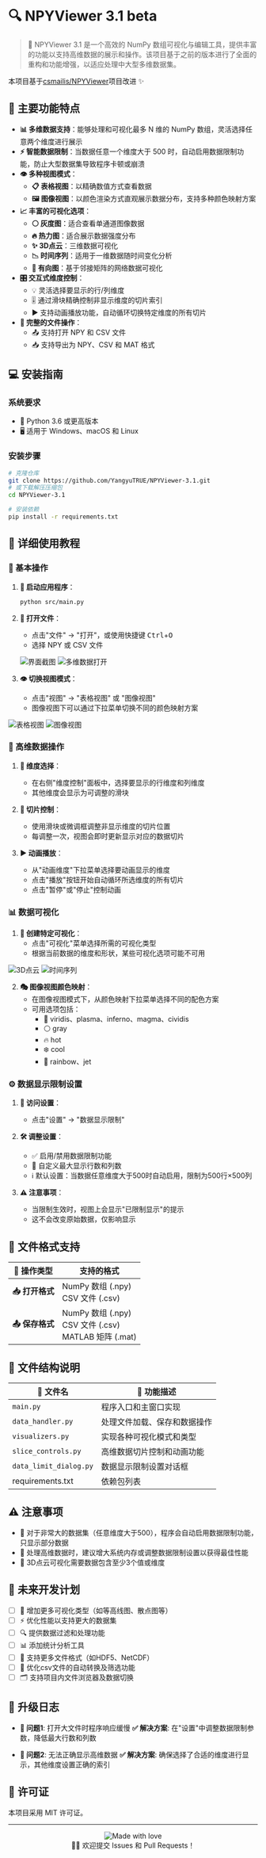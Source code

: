 # 🔍 NPYViewer 3.1 beta

> 💫 NPYViewer 3.1 是一个高效的 NumPy 数组可视化与编辑工具，提供丰富的功能以支持高维数据的展示和操作。该项目基于之前的版本进行了全面的重构和功能增强，以适应处理中大型多维数据集。

本项目基于[csmailis/NPYViewer](https://github.com/csmailis/NPYViewer)项目改进 ✨

## 🚀 主要功能特点

- **📊 多维数据支持**：能够处理和可视化最多 N 维的 NumPy 数组，灵活选择任意两个维度进行展示
- **⚡ 智能数据限制**：当数据任意一个维度大于 500 时，自动启用数据限制功能，防止大型数据集导致程序卡顿或崩溃
- **👁️ 多种视图模式**：
  - **📋 表格视图**：以精确数值方式查看数据
  - **🖼️ 图像视图**：以颜色渲染方式直观展示数据分布，支持多种颜色映射方案
- **📈 丰富的可视化选项**：
  - **⚪ 灰度图**：适合查看单通道图像数据
  - **🔥 热力图**：适合展示数据强度分布
  - **✨ 3D点云**：三维数据可视化
  - **📉 时间序列**：适用于一维数据随时间变化分析
  - **🔄 有向图**：基于邻接矩阵的网络数据可视化
- **🎛️ 交互式维度控制**：
  - 💡 灵活选择要显示的行/列维度
  - 🎚️ 通过滑块精确控制非显示维度的切片索引
  - ▶️ 支持动画播放功能，自动循环切换特定维度的所有切片
- **📂 完整的文件操作**：
  - 📤 支持打开 NPY 和 CSV 文件
  - 📥 支持导出为 NPY、CSV 和 MAT 格式

## 💻 安装指南

### 系统要求
- 🐍 Python 3.6 或更高版本
- 🖥️ 适用于 Windows、macOS 和 Linux

### 安装步骤

```bash
# 克隆仓库
git clone https://github.com/YangyuTRUE/NPYViewer-3.1.git
# 或下载解压压缩包
cd NPYViewer-3.1

# 安装依赖
pip install -r requirements.txt
```

## 📖 详细使用教程

### 🔰 基本操作

1. **🚀 启动应用程序**：
   ```bash
   python src/main.py
   ```

2. **📂 打开文件**：
   - 点击"文件" → "打开"，或使用快捷键 <kbd>Ctrl</kbd>+<kbd>O</kbd>
   - 选择 NPY 或 CSV 文件
    
   ![界面截图](img/image.png)
   ![多维数据打开](img/image-1.png)

3. **👁️ 切换视图模式**：
   - 点击"视图" → "表格视图" 或 "图像视图"
   - 图像视图下可以通过下拉菜单切换不同的颜色映射方案
  
  ![表格视图](img/image-2.png)
  ![图像视图](img/image-3.png)

### 🧩 高维数据操作

1. **🔀 维度选择**：
   - 在右侧"维度控制"面板中，选择要显示的行维度和列维度
   - 其他维度会显示为可调整的滑块

2. **🔎 切片控制**：
   - 使用滑块或微调框调整非显示维度的切片位置
   - 每调整一次，视图会即时更新显示对应的数据切片

3. **▶️ 动画播放**：
   - 从"动画维度"下拉菜单选择要动画显示的维度
   - 点击"播放"按钮开始自动循环所选维度的所有切片
   - 点击"暂停"或"停止"控制动画

### 📊 数据可视化

1. **🎨 创建特定可视化**：
   - 点击"可视化"菜单选择所需的可视化类型
   - 根据当前数据的维度和形状，某些可视化选项可能不可用
  
  ![3D点云](img/image-4.png)
  ![时间序列](img/image-5.png)

2. **🎭 图像视图颜色映射**：
   - 在图像视图模式下，从颜色映射下拉菜单选择不同的配色方案
   - 可用选项包括：
     - 🌈 viridis、plasma、inferno、magma、cividis
     - ⚪ gray
     - 🔥 hot
     - ❄️ cool
     - 🌈 rainbow、jet

### ⚙️ 数据显示限制设置

1. **🔧 访问设置**：
   - 点击"设置" → "数据显示限制"

2. **🛠️ 调整设置**：
   - ✅ 启用/禁用数据限制功能
   - 📏 自定义最大显示行数和列数
   - ℹ️ 默认设置：当数据任意维度大于500时自动启用，限制为500行×500列

3. **⚠️ 注意事项**：
   - 当限制生效时，视图上会显示"已限制显示"的提示
   - 这不会改变原始数据，仅影响显示

## 📄 文件格式支持

| 🔣 操作类型 | 支持的格式 |
|---------|---------|
| **📥 打开格式** | NumPy 数组 (.npy)<br>CSV 文件 (.csv) |
| **📤 保存格式** | NumPy 数组 (.npy)<br>CSV 文件 (.csv)<br>MATLAB 矩阵 (.mat) |

## 📁 文件结构说明

| 📄 文件名 | 📝 功能描述 |
|---------|---------|
| `main.py` | 程序入口和主窗口实现 |
| `data_handler.py` | 处理文件加载、保存和数据操作 |
| `visualizers.py` | 实现各种可视化模式和类型 |
| `slice_controls.py` | 高维数据切片控制和动画功能 |
| `data_limit_dialog.py` | 数据显示限制设置对话框 |
| requirements.txt | 依赖包列表 |

## ⚠️ 注意事项

- 🚫 对于非常大的数据集（任意维度大于500），程序会自动启用数据限制功能，只显示部分数据
- 💾 处理高维数据时，建议增大系统内存或调整数据限制设置以获得最佳性能
- 📌 3D点云可视化需要数据包含至少3个值或维度

## 🔮 未来开发计划

- [ ] 🌟 增加更多可视化类型（如等高线图、散点图等）
- [ ] ⚡ 优化性能以支持更大的数据集
- [ ] 🔍 提供数据过滤和处理功能
- [ ] 📊 添加统计分析工具
- [ ] 📁 支持更多文件格式（如HDF5、NetCDF）
- [ ] 🔄 优化csv文件的自动转换及筛选功能
- [ ] 🗂️ 支持项目内文件浏览器及数据切换

## 🔧 升级日志

- **🐞 问题1**: 打开大文件时程序响应缓慢
  **✅ 解决方案**: 在"设置"中调整数据限制参数，降低最大行数和列数

- **🐞 问题2**: 无法正确显示高维数据
  **✅ 解决方案**: 确保选择了合适的维度进行显示，其他维度设置正确的索引

## 📜 许可证

本项目采用 MIT 许可证。

---

<p align="center">
  <img src="https://img.shields.io/badge/Made%20with-❤️-red.svg" alt="Made with love">
  <br>
  👨‍💻 欢迎提交 Issues 和 Pull Requests！
</p>
